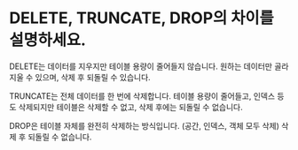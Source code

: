 # DELETE, TRUNCATE, DROP의 차이를 설명하세요.

DELETE는 데이터를 지우지만 테이블 용량이 줄어들지 않습니다. 원하는 데이터만 골라 지울 수 있으며, 삭제 후 되돌릴 수 있습니다.

TRUNCATE는 전체 데이터를 한 번에 삭제합니다. 테이블 용량이 줄어들고, 인덱스 등도 삭제되지만 테이블은 삭제할 수 없고, 삭제 후에는 되돌릴 수 없습니다.

DROP은 테이블 자체를 완전히 삭제하는 방식입니다. (공간, 인덱스, 객체 모두 삭제) 삭제 후 되돌릴 수 없습니다.